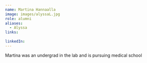 ```yaml
---
name: Martina Hannaalla
image: images/alyssaL.jpg
role: alumni
aliases:
  - Alyssa
links:
  
linkedIn: 
---
```

Martina was an undergrad in the lab and is pursuing medical school
